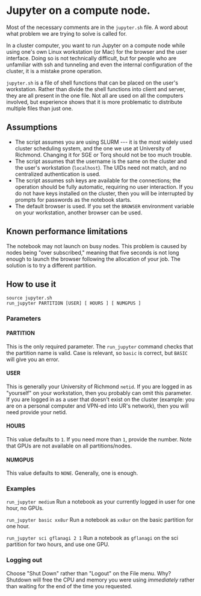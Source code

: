 # Jupyter on a compute node.

Most of the necessary comments are in the `jupyter.sh` file. A word about
what problem we are trying to solve is called for. 

In a cluster computer, you want to run Jupyter on a compute node while
using one's own Linux workstation (or Mac) for the browser and the user interface.
Doing so is not technically difficult, but for people who are unfamiliar
with ssh and tunneling and even the internal configuration of the cluster,
it is a mistake prone operation. 

`jupyter.sh` is a file of shell functions that can be placed on the user's 
workstation. Rather
than divide the shell functions into client and server, they are all present
in the one file. Not all are used on all the computers involved, but experience
shows that it is more problematic to distribute multiple files than just one.

## Assumptions

- The script assumes you are using SLURM --- it is the most widely used cluster
  scheduling system, and the one we use at University of Richmond. Changing it 
  for SGE or Torq should not be too much trouble.
- The script assumes that the username is the same on the cluster and the user's
  workstation (`localhost`). The UIDs need not match, and no centralized authentication
  is used.
- The script assumes ssh keys are available for the connections; the operation 
  should be fully automatic, requiring no user interaction. If you do not have
  keys installed on the cluster, then you will be interrupted by prompts for
  passwords as the notebook starts. 
- The default browser is used. If you set the `BROWSER` environment variable on
  your workstation, another browser can be used.

## Known performance limitations

The notebook may not launch on busy nodes. This problem is caused by nodes being
"over subscribed," meaning that five seconds is not long enough to launch the
browser following the allocation of your job. The solution is to try a different partition. 

## How to use it

```
source jupyter.sh
run_jupyter PARTITION [USER] [ HOURS ] [ NUMGPUS ]
```

### Parameters

#### PARTITION

This is the only required parameter. The `run_jupyter` command checks that the partition
name is valid. Case is relevant, so `basic` is correct, but `BASIC` will give you an error.

#### USER

This is generally your University of Richmond `netid`. If you are logged in as "yourself" 
on your workstation, then you probably can omit this parameter. If you are logged in
as a user that doesn't exist on the cluster (example: you are on a personal computer
and VPN-ed into UR's network), then you will need provide your netid. 

#### HOURS

This value defaults to `1`. If you need more than `1`, provide the number. Note that
GPUs are not available on all partitions/nodes.

#### NUMGPUS

This value defaults to `NONE`. Generally, one is enough.

### Examples

`run_jupyter medium` Run a notebook as your currently logged in user for one hour, no GPUs.

`run_jupyter basic xx8ur` Run a notebook as `xx8ur` on the basic partition for one hour.

`run_jupyter sci gflanagi 2 1` Run a notebook as `gflanagi` on the sci partition for two hours, and use one GPU.

### Logging out

Choose "Shut Down" rather than "Logout" on the File menu. Why? Shutdown will free the CPU and memory
you were using *immediately* rather than waiting for the end of the time you requested. 

